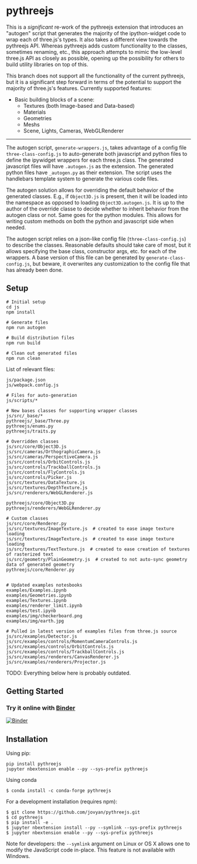 pythreejs
=========

This is a _significant_ re-work of the pythreejs extension that introduces an "autogen" script that generates the majority of the ipython-widget code to wrap each of three.js's types.  It also takes a different view towards the pythreejs API.  Whereas pythreejs adds custom functionality to the classes, sometimes renaming, etc., this approach attempts to mimic the low-level three.js API as closely as possible, opening up the possibility for others to build utility libraries on top of this.

This branch does not support all the functionality of the current pythreejs, but it is a significant step forward in terms of the potential to support the majority of three.js's features.  Currently supported features:
- Basic building blocks of a scene:
  - Textures (both Image-based and Data-based)
  - Materials
  - Geometries
  - Meshs
  - Scene, Lights, Cameras, WebGLRenderer

---

The autogen script, `generate-wrappers.js`, takes advantage of a config file `three-class-config.js` to auto-generate both javascript and python files to define the ipywidget wrappers for each three.js class.  The generated javascript files will have `.autogen.js` as the extension.  The generated python files have `_autogen.py` as their extension.  The script uses the handlebars template system to generate the various code files.

The autogen solution allows for overriding the default behavior of the generated classes.  E.g., if `Object3D.js` is present, then it will be loaded into the namespace as opposed to loading `Object3D.autogen.js`.  It is up to the author of the override classe to decide whether to inherit behavior from the autogen class or not.  Same goes for the python modules.  This allows for writing custom methods on both the python and javascript side when needed.

The autogen script relies on a json-like config file (`three-class-config.js`) to describe the classes.  Reasonable defaults should take care of most, but it allows specifying the base class, constructor args, etc. for each of the wrappers.  A base version of this file can be generated by `generate-class-config.js`, but beware, it overwrites any customization to the config file that has already been done.

## Setup

```
# Initial setup
cd js
npm install

# Generate files
npm run autogen

# Build distribution files
npm run build

# Clean out generated files
npm run clean
```

List of relevant files:

```
js/package.json
js/webpack.config.js

# Files for auto-generation
js/scripts/*

# New bases classes for supporting wrapper classes
js/src/_base/*
pythreejs/_base/Three.py
pythreejs/enums.py
pythreejs/traits.py

# Overridden classes
js/src/core/Object3D.js
js/src/cameras/OrthographicCamera.js
js/src/cameras/PerspectiveCamera.js
js/src/controls/OrbitControls.js
js/src/controls/TrackballControls.js
js/src/controls/FlyControls.js
js/src/controls/Picker.js
js/src/textures/DataTexture.js
js/src/textures/DepthTexture.js
js/src/renderers/WebGLRenderer.js

pythreejs/core/Object3D.py
pythreejs/renderers/WebGLRenderer.py

# Custom classes
js/src/core/Renderer.py
js/src/textures/ImageTexture.js  # created to ease image texture loading
js/src/textures/ImageTexture.js  # created to ease image texture loading
js/src/textures/TextTexture.js  # created to ease creation of textures of rasterized text
js/src/geometry/PlainGeometry.js  # created to not auto-sync geometry data of generated geometry
pythreejs/core/Renderer.py


# Updated examples notesbooks
examples/Examples.ipynb
examples/Geometries.ipynb
examples/Textures.ipynb
examples/renderer_limit.ipynb
examples/test.ipynb
examples/img/checkerboard.png
examples/img/earth.jpg

# Pulled in latest version of examples files from three.js source
js/src/examples/Detector.js
js/src/examples/controls/MomentumCameraControls.js
js/src/examples/controls/OrbitControls.js
js/src/examples/controls/TrackballControls.js
js/src/examples/renderers/CanvasRenderer.js
js/src/examples/renderers/Projector.js
```


TODO: Everything below here is probably outdated.

Getting Started
---------------

### Try it online with [Binder](http://mybinder.org/)

[![Binder](http://mybinder.org/badge.svg)](http://mybinder.org:/repo/jovyan/pythreejs/notebooks/examples)

Installation
------------

Using pip:

```
pip install pythreejs
jupyter nbextension enable --py --sys-prefix pythreejs
```

Using conda

```
$ conda install -c conda-forge pythreejs
```

For a development installation (requires npm):

```
$ git clone https://github.com/jovyan/pythreejs.git
$ cd pythreejs
$ pip install -e .
$ jupyter nbextension install --py --symlink --sys-prefix pythreejs
$ jupyter nbextension enable --py --sys-prefix pythreejs
```

Note for developers: the `--symlink` argument on Linux or OS X allows one to
modify the JavaScript code in-place. This feature is not available
with Windows.
